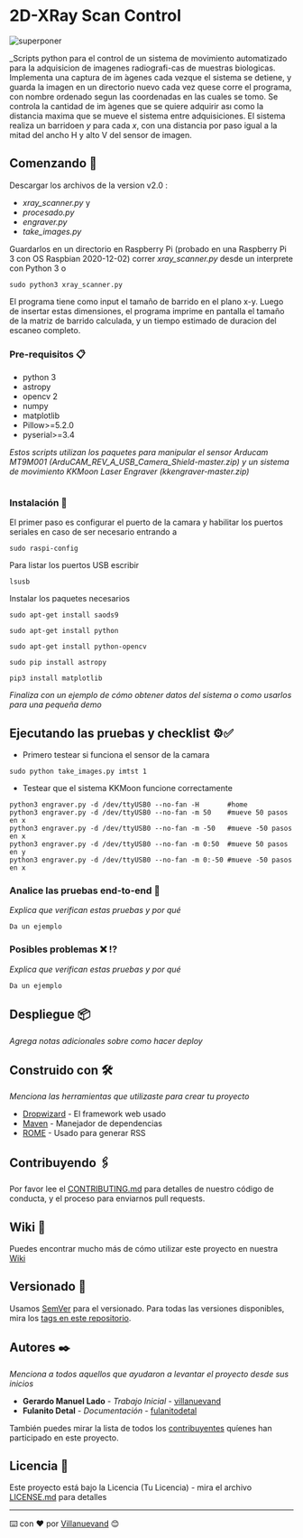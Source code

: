 # 2D-XRay Scan Control

![superponer](https://user-images.githubusercontent.com/77543157/135559269-e34afabd-3760-43ed-93ca-e18cb184d90e.jpg)

_Scripts python para el control de un sistema de movimiento automatizado para la adquisicion de imagenes radiografi-cas de muestras biologicas.
Implementa una captura de im ́agenes cada vezque el sistema se detiene, y guarda la imagen en un directorio nuevo cada vez quese corre el programa, con nombre ordenado segun las coordenadas en las cuales se tomo. Se controla la cantidad de im ́agenes que se quiere adquirir ası como la distancia maxima que se mueve el sistema entre adquisiciones. El sistema realiza un barridoen *y* para cada *x*, con una distancia por paso igual a la mitad del ancho H y alto V del sensor de imagen. 

## Comenzando 🚀

Descargar los archivos de la version v2.0 : 
* *xray_scanner.py* y 
* *procesado.py*
* *engraver.py*
* *take_images.py*

Guardarlos en un directorio en Raspberry Pi (probado en una Raspberry Pi 3 con OS Raspbian 2020-12-02)
correr *xray_scanner.py* desde un interprete con Python 3 o 
```
sudo python3 xray_scanner.py
```
El programa tiene como input el tamaño de barrido en el plano x-y. Luego de insertar estas dimensiones, el programa imprime en pantalla el tamaño de la matriz de barrido calculada, y un tiempo estimado de duracion del escaneo completo.



### Pre-requisitos 📋
* python 3
* astropy
* opencv 2
* numpy
* matplotlib
* Pillow>=5.2.0
* pyserial>=3.4

_Estos scripts utilizan los paquetes para manipular el sensor Arducam MT9M001 (ArduCAM_REV_A_USB_Camera_Shield-master.zip)
y un sistema de movimiento KKMoon Laser Engraver (kkengraver-master.zip)_
```
```

### Instalación 🔧



El primer paso es configurar el puerto de la camara y habilitar los puertos seriales en caso de ser necesario entrando a 

```
sudo raspi-config
```

Para listar los puertos USB escribir

```
lsusb
```

Instalar los paquetes necesarios

```
sudo apt-get install saods9

sudo apt-get install python

sudo apt-get install python-opencv

sudo pip install astropy

pip3 install matplotlib
```

_Finaliza con un ejemplo de cómo obtener datos del sistema o como usarlos para una pequeña demo_

## Ejecutando las pruebas y checklist ⚙️✅

* Primero testear si funciona el sensor de la camara
```
sudo python take_images.py imtst 1
```
* Testear que el sistema KKMoon funcione correctamente
```
python3 engraver.py -d /dev/ttyUSB0 --no-fan -H       #home
python3 engraver.py -d /dev/ttyUSB0 --no-fan -m 50    #mueve 50 pasos en x
python3 engraver.py -d /dev/ttyUSB0 --no-fan -m -50   #mueve -50 pasos en x
python3 engraver.py -d /dev/ttyUSB0 --no-fan -m 0:50  #mueve 50 pasos en y
python3 engraver.py -d /dev/ttyUSB0 --no-fan -m 0:-50 #mueve -50 pasos en x
```

### Analice las pruebas end-to-end 🔩

_Explica que verifican estas pruebas y por qué_

```
Da un ejemplo
```
 
### Posibles problemas ❌ ⁉️ 

_Explica que verifican estas pruebas y por qué_

```
Da un ejemplo
```

## Despliegue 📦

_Agrega notas adicionales sobre como hacer deploy_

## Construido con 🛠️

_Menciona las herramientas que utilizaste para crear tu proyecto_

* [Dropwizard](http://www.dropwizard.io/1.0.2/docs/) - El framework web usado
* [Maven](https://maven.apache.org/) - Manejador de dependencias
* [ROME](https://rometools.github.io/rome/) - Usado para generar RSS

## Contribuyendo 🖇️

Por favor lee el [CONTRIBUTING.md](https://gist.github.com/villanuevand/xxxxxx) para detalles de nuestro código de conducta, y el proceso para enviarnos pull requests.

## Wiki 📖

Puedes encontrar mucho más de cómo utilizar este proyecto en nuestra [Wiki](https://github.com/tu/proyecto/wiki)

## Versionado 📌

Usamos [SemVer](http://semver.org/) para el versionado. Para todas las versiones disponibles, mira los [tags en este repositorio](https://github.com/tu/proyecto/tags).

## Autores ✒️

_Menciona a todos aquellos que ayudaron a levantar el proyecto desde sus inicios_

* **Gerardo Manuel Lado** - *Trabajo Inicial* - [villanuevand](https://github.com/villanuevand)
* **Fulanito Detal** - *Documentación* - [fulanitodetal](#fulanito-de-tal)

También puedes mirar la lista de todos los [contribuyentes](https://github.com/your/project/contributors) quíenes han participado en este proyecto. 

## Licencia 📄

Este proyecto está bajo la Licencia (Tu Licencia) - mira el archivo [LICENSE.md](LICENSE.md) para detalles




---
⌨️ con ❤️ por [Villanuevand](https://github.com/ManuLado/) 😊

